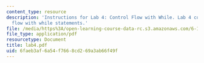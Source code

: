 ```yaml
---
content_type: resource
description: 'Instructions for Lab 4: Control Flow with While. Lab 4 covered control
  flow with while statements.'
file: /media/https%3A/open-learning-course-data-rc.s3.amazonaws.com/6-189-a-gentle-introduction-to-programming-using-python-january-iap-2008/6faeb3af6a54f7668cd269a3ab66f49f_lab4.pdf
file_type: application/pdf
resourcetype: Document
title: lab4.pdf
uid: 6faeb3af-6a54-f766-8cd2-69a3ab66f49f
---
```

